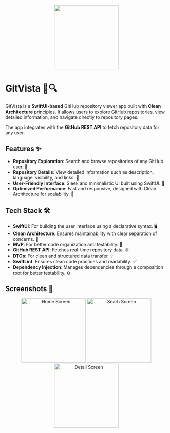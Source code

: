 <p align="center">
  <img src="https://github.com/user-attachments/assets/66d2164a-fae5-4522-9491-4786602e8d59" width="200"/>
</p>

# GitVista 📂🔍

GitVista is a **SwiftUI-based** GitHub repository viewer app built with **Clean Architecture** principles. It allows users to explore GitHub repositories, view detailed information, and navigate directly to repository pages.

The app integrates with the **GitHub REST API** to fetch repository data for any user.

## Features ✨

- **Repository Exploration**: Search and browse repositories of any GitHub user. 🔎
- **Repository Details**: View detailed information such as description, language, visibility, and links. 📖
- **User-Friendly Interface**: Sleek and minimalistic UI built using SwiftUI. 📱
- **Optimized Performance**: Fast and responsive, designed with Clean Architecture for scalability. 🚀

## Tech Stack 🛠️

- **SwiftUI**: For building the user interface using a declarative syntax. 🖥️
- **Clean Architecture**: Ensures maintainability with clear separation of concerns. 🧠
- **MVP**: For better code organization and testability. 🧹
- **GitHub REST API**: Fetches real-time repository data. 🌐
- **DTOs**: For clean and structured data transfer. 💡
- **SwiftLint**: Ensures clean code practices and readability. ✅
- **Dependency Injection**: Manages dependencies through a composition root for better testability. ⚙️

## Screenshots 📸

<p align="center">
  <img src="https://github.com/user-attachments/assets/392d627c-e704-40b8-b4df-5b20eee364ab" alt="Home Screen" width="200"/>
  <img src="https://github.com/user-attachments/assets/0e458af4-7ec3-482e-806c-68730e84ace4" alt="Searh Screen" width="200"/>
  <img src="https://github.com/user-attachments/assets/2cf4103d-483a-4b9a-8fab-78e49ca92029" alt="Detail Screen" width="200"/>
</p>

